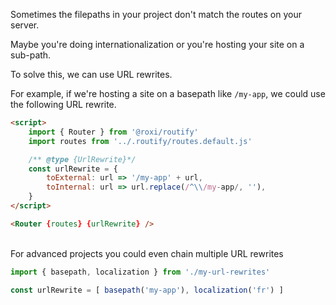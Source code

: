 Sometimes the filepaths in your project don't match the routes on your server.

Maybe you're doing internationalization or you're hosting your site on a sub-path.

To solve this, we can use URL rewrites.

For example, if we're hosting a site on a basepath like
`/my-app`, we could use the following URL rewrite.

```html
<script>
    import { Router } from '@roxi/routify'
    import routes from '../.routify/routes.default.js'

    /** @type {UrlRewrite}*/
    const urlRewrite = {
        toExternal: url => '/my-app' + url,
        toInternal: url => url.replace(/^\\/my-app/, ''),
    }
</script>

<Router {routes} {urlRewrite} />
```

<br>
For advanced projects you could even chain multiple URL rewrites

```javascript
import { basepath, localization } from './my-url-rewrites'

const urlRewrite = [ basepath('my-app'), localization('fr') ]
```